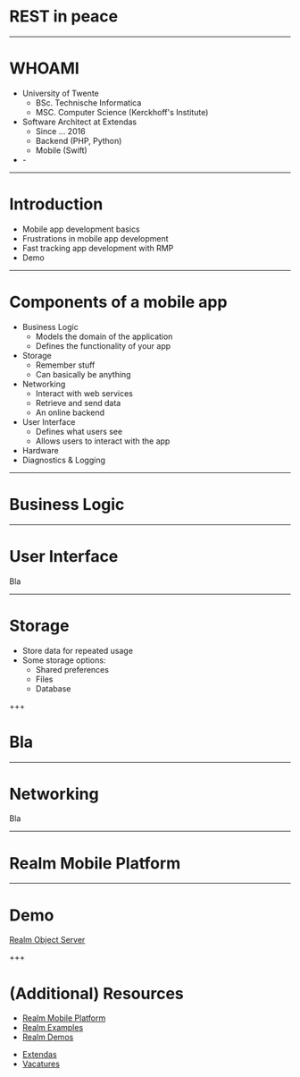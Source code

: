 # REST in peace

---

# WHOAMI

<ul>
  <li>
    University of Twente
    <ul>
      <li>BSc. Technische Informatica</li>
      <li>MSC. Computer Science (Kerckhoff's Institute)</li>
    </ul>
  </li>
  <li>
    Software Architect at Extendas
    <ul>
        <li>Since ... 2016</li>
    	<li>Backend (PHP, Python)</li>
  	    <li>Mobile (Swift)</li>
    </ul>
  </li>
  <li>
    <i class="fa fa-external-link" aria-hidden="true"></i> - <a target="_blank" href="https://hermanslatman.nl/contact.html"></a>
  </li>
</ul>

---

# Introduction

<ul>
    <li>
        Mobile app development basics
    </li>
    <li>
        Frustrations in mobile app development
    </li>
    <li>
        Fast tracking app development with RMP
    </li>
    <li>
        Demo
    </li>
</ul>

---

# Components of a mobile app

<ul>
  <li>
    Business Logic
    <ul>
        <li>Models the domain of the application</li>
        <li>Defines the functionality of your app</li>
    </ul>
  </li>
  <li>
    Storage
    <ul>
    	<li>Remember stuff</li>
    	<li>Can basically be anything</li>
    </ul>
  </li>
  <li>
    Networking
    <ul>
        <li>Interact with web services</li>
        <li>Retrieve and send data</li>
        <li>An online backend</li>
    </ul>
  </li>
    <li>
      User Interface
      <ul>
        <li>Defines what users see</li>
        <li>Allows users to interact with the app</li>
      </ul>
    </li>
    <li>
        Hardware
    </li>
    <li>
        Diagnostics &amp; Logging
    </li>
</ul>


---

# Business Logic


---


# User Interface


Bla


---


# Storage


<ul>
  <li>
    Store data for repeated usage
  </li>
  <li>
    Some storage options:
    <ul>
      <li>Shared preferences</li>
      <li>Files</li>
      <li>Database</li>
    </ul>
  </li>
</ul>

+++

# Bla

---

# Networking

Bla

---


# Realm Mobile Platform




---

# Demo

<a target="_blank" href="http://ros-test.spinpos.com:9080/">Realm Object Server</a>




+++

# (Additional) Resources

<ul>
    <li><a href="https://realm.io/products/realm-mobile-platform/" target="_blank">Realm Mobile Platform</a></li>
    <li><a href="https://github.com/realm/realm-java/tree/master/examples" target="_blank">Realm Examples</a></li>
    <li><a href="https://github.com/realm-demos" target="_blank">Realm Demos</a></li>
</ul>

<ul>
    <li><a href="https://www.extendas.com" target="_blank">Extendas</a></li>
    <li><a href="https://www.extendas.com/corporate/vacatures/" target="_blank">Vacatures</a></li>
</ul>

# 